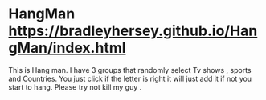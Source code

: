 # HangMan https://bradleyhersey.github.io/HangMan/index.html
This is Hang man.
I have 3 groups that randomly select Tv shows , sports and Countries. 
You just click if the letter is right it will just add it if not you start to hang.
Please try not kill my guy .
